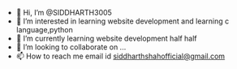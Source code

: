 - 👋 Hi, I’m @SIDDHARTH3005
- 👀 I’m interested in learning website development and learning c language,python
- 🌱 I’m currently learning website development half half
- 💞️ I’m looking to collaborate on ...
- 📫 How to reach me email id siddharthshahofficial@gmail.com

<!---
SIDDHARTH3005/SIDDHARTH3005 is a ✨ special ✨ repository because its `README.md` (this file) appears on your GitHub profile.
You can click the Preview link to take a look at your changes.
--->
